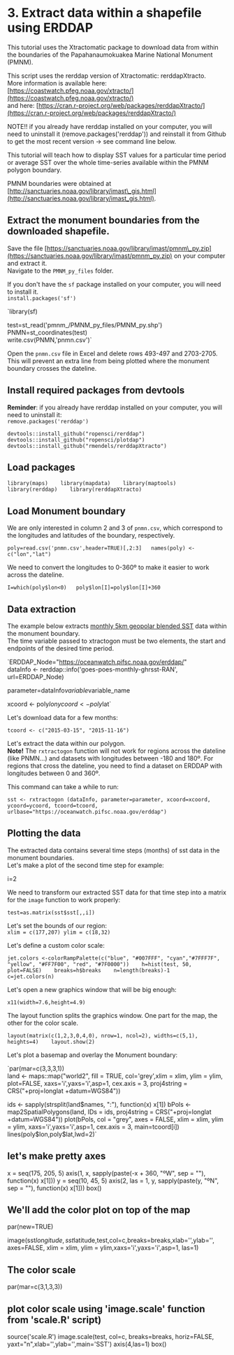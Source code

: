 # 3. Extract data within a shapefile using ERDDAP

This tutorial uses the Xtractomatic package to download data from within the boundaries of the Papahanaumokuakea Marine National Monument \(PMNM\).  
  
This script uses the rerddap version of Xtractomatic: rerddapXtracto.  
More information is available here: [https://coastwatch.pfeg.noaa.gov/xtracto/](https://coastwatch.pfeg.noaa.gov/xtracto/)  
and here: [https://cran.r-project.org/web/packages/rerddapXtracto/](https://cran.r-project.org/web/packages/rerddapXtracto/)  
  
NOTE!! if you already have rerddap installed on your computer, you will need to uninstall it \(remove.packages\('rerddap'\)\) and reinstall it from Github to get the most recent version -&gt; see command line below.  
  
This tutorial will teach how to display SST values for a particular time period or average SST over the whole time-series available within the PMNM polygon boundary.  
  
PMNM boundaries were obtained at [http://sanctuaries.noaa.gov/library/imast\_gis.html](http://sanctuaries.noaa.gov/library/imast_gis.html). 

## Extract the monument boundaries from the downloaded shapefile.

Save the file [https://sanctuaries.noaa.gov/library/imast/pmnm\_py.zip](https://sanctuaries.noaa.gov/library/imast/pmnm_py.zip) on your computer and extract it.  
Navigate to the `PMNM_py_files` folder.

If you don't have the `sf` package installed on your computer, you will need to install it.  
`install.packages('sf')`

`library(sf)  
  
test=st_read('pmnm_/PMNM_py_files/PMNM_py.shp')   
PNMN=st_coordinates(test)  
write.csv(PNMN,'pnmn.csv')`

Open the `pnmn.csv` file in Excel and delete rows 493-497 and 2703-2705. This will prevent an extra line from being plotted where the monument boundary crosses the dateline.

## Install required packages from devtools

**Reminder**: if you already have rerddap installed on your computer, you will need to uninstall it:  
`remove.packages('rerddap')`

`devtools::install_github("ropensci/rerddap")   
devtools::install_github("ropensci/plotdap") devtools::install_github("rmendels/rerddapXtracto")`

## Load packages

`library(maps)   
library(mapdata)   
library(maptools)   
library(rerddap)   
library(rerddapXtracto)`

## Load Monument boundary

We are only interested in column 2 and 3 of `pnmn.csv`, which correspond to the longitudes and latitudes of the boundary, respectively.

`poly=read.csv('pnmn.csv',header=TRUE)[,2:3]  
names(poly) <- c("lon","lat")`

We need to convert the longitudes to 0-360º to make it easier to work across the dateline.

`I=which(poly$lon<0)  
poly$lon[I]=poly$lon[I]+360`

## Data extraction

The example below extracts [monthly 5km geopolar blended SST](https://oceanwatch.pifsc.noaa.gov/erddap/griddap/goes-poes-monthly-ghrsst-RAN.html) data within the monument boundary.  
The time variable passed to xtractogon must be two elements, the start and endpoints of the desired time period.

`ERDDAP_Node="https://oceanwatch.pifsc.noaa.gov/erddap/"  
dataInfo <- rerddap::info('goes-poes-monthly-ghrsst-RAN', url=ERDDAP_Node)  
  
parameter=dataInfo$variable$variable_name  
  
xcoord <- poly$lon   
ycoord <- poly$lat`

Let's download data for a few months:

`tcoord <- c("2015-03-15", "2015-11-16")`

Let's extract the data within our polygon.  
**Note!** The `rxtractogon` function will not work for regions across the dateline \(like PNMN...\) and datasets with longitudes between -180 and 180º. For regions that cross the dateline, you need to find a dataset on ERDDAP with longitudes between 0 and 360º.

This command can take a while to run:

`sst <- rxtractogon (dataInfo, parameter=parameter, xcoord=xcoord, ycoord=ycoord, tcoord=tcoord, urlbase="https://oceanwatch.pifsc.noaa.gov/erddap")`

## Plotting the data

The extracted data contains several time steps \(months\) of sst data in the monument boundaries.   
Let's make a plot of the second time step for example:

i=2

We need to transform our extracted SST data for that time step into a matrix for the `image` function to work properly:

`test=as.matrix(sst$sst[,,i])`

Let's set the bounds of our region:   
`xlim = c(177,207) ylim = c(18,32)`

Let's define a custom color scale:

`jet.colors <-colorRampPalette(c("blue", "#007FFF", "cyan","#7FFF7F", "yellow", "#FF7F00", "red", "#7F0000"))   
h=hist(test, 50, plot=FALSE)   
breaks=h$breaks   
n=length(breaks)-1   
c=jet.colors(n)`

Let's open a new graphics window that will be big enough:

`x11(width=7.6,height=4.9)`

The layout function splits the graphics window. One part for the map, the other for the color scale.

`layout(matrix(c(1,2,3,0,4,0), nrow=1, ncol=2), widths=c(5,1), heights=4)   
layout.show(2)`

Let's plot a basemap and overlay the Monument boundary:

`par(mar=c(3,3,3,1))   
land <- maps::map("world2", fill = TRUE, col='grey',xlim = xlim, ylim = ylim, plot=FALSE, xaxs='i',yaxs='i',asp=1, cex.axis = 3, proj4string = CRS("+proj=longlat +datum=WGS84"))  
  
ids <- sapply(strsplit(land$names, ":"), function(x) x[1])   
bPols <- map2SpatialPolygons(land, IDs = ids, proj4string = CRS("+proj=longlat +datum=WGS84"))   
plot(bPols, col = "grey", axes = FALSE, xlim = xlim, ylim = ylim, xaxs='i',yaxs='i',asp=1, cex.axis = 3, main=tcoord[i])   
lines(poly$lon,poly$lat,lwd=2)`

## let's make pretty axes

x = seq\(175, 205, 5\) axis\(1, x, sapply\(paste\(-x + 360, "ºW", sep = ""\), function\(x\) x\[1\]\)\) y = seq\(10, 45, 5\) axis\(2, las = 1, y, sapply\(paste\(y, "ºN", sep = ""\), function\(x\) x\[1\]\)\) box\(\)

## We'll add the color plot on top of the map

par\(new=TRUE\)

image\(sst$longitude,sst$latitude,test,col=c,breaks=breaks,xlab='',ylab='', axes=FALSE, xlim = xlim, ylim = ylim,xaxs='i',yaxs='i',asp=1, las=1\)

## The color scale

par\(mar=c\(3,1,3,3\)\)

## plot color scale using 'image.scale' function from 'scale.R' script\)

source\('scale.R'\) image.scale\(test, col=c, breaks=breaks, horiz=FALSE, yaxt="n",xlab='',ylab='',main='SST'\) axis\(4,las=1\) box\(\)


